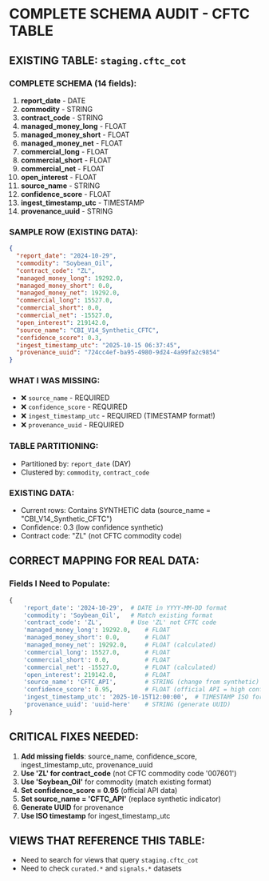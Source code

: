 # COMPLETE SCHEMA AUDIT - CFTC TABLE

## EXISTING TABLE: `staging.cftc_cot`

### COMPLETE SCHEMA (14 fields):
1. **report_date** - DATE
2. **commodity** - STRING
3. **contract_code** - STRING
4. **managed_money_long** - FLOAT
5. **managed_money_short** - FLOAT
6. **managed_money_net** - FLOAT
7. **commercial_long** - FLOAT
8. **commercial_short** - FLOAT
9. **commercial_net** - FLOAT
10. **open_interest** - FLOAT
11. **source_name** - STRING
12. **confidence_score** - FLOAT
13. **ingest_timestamp_utc** - TIMESTAMP
14. **provenance_uuid** - STRING

### SAMPLE ROW (EXISTING DATA):
```json
{
  "report_date": "2024-10-29",
  "commodity": "Soybean_Oil",
  "contract_code": "ZL",
  "managed_money_long": 19292.0,
  "managed_money_short": 0.0,
  "managed_money_net": 19292.0,
  "commercial_long": 15527.0,
  "commercial_short": 0.0,
  "commercial_net": -15527.0,
  "open_interest": 219142.0,
  "source_name": "CBI_V14_Synthetic_CFTC",
  "confidence_score": 0.3,
  "ingest_timestamp_utc": "2025-10-15 06:37:45",
  "provenance_uuid": "724cc4ef-ba95-4980-9d24-4a99fa2c9854"
}
```

### WHAT I WAS MISSING:
- ❌ `source_name` - REQUIRED
- ❌ `confidence_score` - REQUIRED
- ❌ `ingest_timestamp_utc` - REQUIRED (TIMESTAMP format!)
- ❌ `provenance_uuid` - REQUIRED

### TABLE PARTITIONING:
- Partitioned by: `report_date` (DAY)
- Clustered by: `commodity`, `contract_code`

### EXISTING DATA:
- Current rows: Contains SYNTHETIC data (source_name = "CBI_V14_Synthetic_CFTC")
- Confidence: 0.3 (low confidence synthetic)
- Contract code: "ZL" (not CFTC commodity code)

## CORRECT MAPPING FOR REAL DATA:

### Fields I Need to Populate:
```python
{
    'report_date': '2024-10-29',  # DATE in YYYY-MM-DD format
    'commodity': 'Soybean_Oil',   # Match existing format
    'contract_code': 'ZL',        # Use 'ZL' not CFTC code
    'managed_money_long': 19292.0,    # FLOAT
    'managed_money_short': 0.0,       # FLOAT
    'managed_money_net': 19292.0,     # FLOAT (calculated)
    'commercial_long': 15527.0,       # FLOAT
    'commercial_short': 0.0,          # FLOAT
    'commercial_net': -15527.0,       # FLOAT (calculated)
    'open_interest': 219142.0,        # FLOAT
    'source_name': 'CFTC_API',        # STRING (change from synthetic)
    'confidence_score': 0.95,         # FLOAT (official API = high confidence)
    'ingest_timestamp_utc': '2025-10-15T12:00:00',  # TIMESTAMP ISO format
    'provenance_uuid': 'uuid-here'    # STRING (generate UUID)
}
```

## CRITICAL FIXES NEEDED:

1. **Add missing fields**: source_name, confidence_score, ingest_timestamp_utc, provenance_uuid
2. **Use 'ZL' for contract_code** (not CFTC commodity code '007601')
3. **Use 'Soybean_Oil'** for commodity (match existing format)
4. **Set confidence_score = 0.95** (official API data)
5. **Set source_name = 'CFTC_API'** (replace synthetic indicator)
6. **Generate UUID** for provenance
7. **Use ISO timestamp** for ingest_timestamp_utc

## VIEWS THAT REFERENCE THIS TABLE:
- Need to search for views that query `staging.cftc_cot`
- Need to check `curated.*` and `signals.*` datasets


